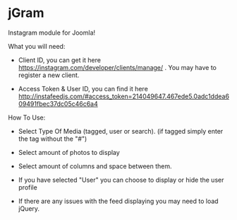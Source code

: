 # jGram
Instagram module for Joomla! 

What you will need:

- Client ID, you can get it here https://instagram.com/developer/clients/manage/ . You may have to register a new client.

- Access Token & User ID, you can find it here http://instafeedjs.com/#access_token=214049647.467ede5.0adc1ddea609491fbec37dc05c46c6a4

How To Use:

- Select Type Of Media (tagged, user or search).
  (if tagged simply enter the tag without the "#")

- Select amount of photos to display

- Select amount of columns and space between them.

- If you have selected "User" you can choose to display or hide the user profile

- If there are any issues with the feed displaying you may need to load jQuery.
